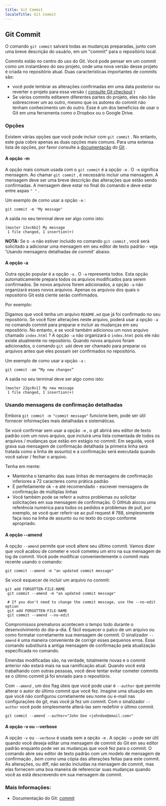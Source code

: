 ```yaml
---
title: Git Commit
localeTitle: Git Commit
---
```

## Git Commit

O comando `git commit` salvará todas as mudanças preparadas, junto com uma breve descrição do usuário, em um "commit" para o repositório local.

Commits estão no centro do uso do Git. Você pode pensar em um commit como um instantâneo do seu projeto, onde uma nova versão desse projeto é criada no repositório atual. Duas características importantes de commits são:

*   você pode lembrar as alterações confirmadas em uma data posterior ou reverter o projeto para essa versão ( [consulte Git checkout](https://guide.freecodecamp.org/git/git-checkout) )
*   Se vários commits editarem diferentes partes do projeto, eles não irão sobrescrever um ao outro, mesmo que os autores do commit não tenham conhecimento um do outro. Esse é um dos benefícios de usar o Git em uma ferramenta como o Dropbox ou o Google Drive.

### Opções

Existem várias opções que você pode incluir com `git commit` . No entanto, este guia cobre apenas as duas opções mais comuns. Para uma extensa lista de opções, por favor consulte a [documentação](https://git-scm.com/docs/git-commit) do [Git](https://git-scm.com/docs/git-commit) .

#### A opção -m

A opção mais comum usada com o `git commit` é a opção `-m` . O `-m` significa mensagem. Ao chamar `git commit` , é necessário incluir uma mensagem. A mensagem deve ser uma breve descrição das alterações que estão sendo confirmadas. A mensagem deve estar no final do comando e deve estar entre aspas `" "` .

Um exemplo de como usar a opção `-m` :

```shell
git commit -m "My message" 
```

A saída no seu terminal deve ser algo como isto:

```shell
[master 13vc6b2] My message 
 1 file changed, 1 insertion(+) 
```

**NOTA:** Se o `-m` não estiver incluído no comando `git commit` , você será solicitado a adicionar uma mensagem em seu editor de texto padrão - veja 'Usando mensagens detalhadas de commit' abaixo.

#### A opção -a

Outra opção popular é a opção `-a` . O `-a` representa todos. Esta opção automaticamente prepara todos os arquivos modificados para serem confirmados. Se novos arquivos forem adicionados, a opção `-a` não organizará esses novos arquivos. Apenas os arquivos dos quais o repositório Git está ciente serão confirmados.

Por exemplo:

Digamos que você tenha um arquivo `README.md` que já foi confirmado no seu repositório. Se você fizer alterações neste arquivo, poderá usar a opção `-a` no comando commit para preparar e incluir as mudanças em seu repositório. No entanto, e se você também adicionou um novo arquivo chamado `index.html` ? A opção `-a` não organizará o `index.html` pois ele não existe atualmente no repositório. Quando novos arquivos foram adicionados, o comando `git add` deve ser chamado para preparar os arquivos antes que eles possam ser confirmados no repositório.

Um exemplo de como usar a opção `-a` :

```shell
git commit -am “My new changes” 
```

A saída no seu terminal deve ser algo como isto:

```shell
[master 22gc8v1] My new message 
 1 file changed, 1 insertion(+) 
```

### Usando mensagens de confirmação detalhadas

Embora `git commit -m "commit message"` funcione bem, pode ser útil fornecer informações mais detalhadas e sistemáticas.

Se você confirmar sem usar a opção `-m` , o git abrirá seu editor de texto padrão com um novo arquivo, que incluirá uma lista comentada de todos os arquivos / mudanças que estão em estágio no commit. Em seguida, você grava sua mensagem de confirmação detalhada (a primeira linha será tratada como a linha de assunto) e a confirmação será executada quando você salvar / fechar o arquivo.

Tenha em mente:

*   Mantenha o tamanho das suas linhas de mensagens de confirmação inferiores a 72 caracteres como prática padrão
*   É perfeitamente ok - e até recomendado - escrever mensagens de confirmação de múltiplas linhas
*   Você também pode se referir a outros problemas ou solicitar solicitações em sua mensagem de confirmação. O GitHub alocou uma referência numérica para todos os pedidos e problemas de pull, por exemplo, se você quer referir-se ao pull request # 788, simplesmente faça isso na linha de assunto ou no texto do corpo conforme apropriado.

#### A opção --amend

A opção `--amend` permite que você altere seu último commit. Vamos dizer que você acabou de cometer e você cometeu um erro na sua mensagem de log de commit. Você pode modificar convenientemente o commit mais recente usando o comando:

```shell
git commit --amend -m "an updated commit message" 
```

Se você esquecer de incluir um arquivo no commit:

```shell
git add FORGOTTEN-FILE-NAME 
 git commit --amend -m "an updated commit message" 
 
 # If you don't need to change the commit message, use the --no-edit option 
 git add FORGOTTEN-FILE-NAME 
 git commit --amend --no-edit 
```

Compromissos prematuros acontecem o tempo todo durante o desenvolvimento do dia-a-dia. É fácil esquecer o palco de um arquivo ou como formatar corretamente sua mensagem de commit. O sinalizador `--amend` é uma maneira conveniente de corrigir esses pequenos erros. Esse comando substituirá a antiga mensagem de confirmação pela atualização especificada no comando.

Emendas modificadas são, na verdade, totalmente novas e o commit anterior não estará mais na sua ramificação atual. Quando você está trabalhando com outras pessoas, você deve tentar evitar cometer commits se o último commit já foi enviado para o repositório.

Com `--amend` , um dos flag úteis que você pode usar é `--author` que permite alterar o autor do último commit que você fez. Imagine uma situação em que você não configurou corretamente seu nome ou e-mail nas configurações do git, mas você já fez um commit. Com o sinalizador `--author` você pode simplesmente alterá-las sem redefinir o último commit.
```
git commit --amend --author="John Doe <johndoe@email.com>" 
```

#### A opção -v ou --verbose

A opção `-v` ou `--verbose` é usada sem a opção `-m` . A opção `-v` pode ser útil quando você deseja editar uma mensagem de commit do Git em seu editor padrão enquanto pode ver as mudanças que você fez para o commit. O comando abre seu editor de texto padrão com um modelo de mensagem de confirmação _, bem como_ uma cópia das alterações feitas para este commit. As alterações, ou diff, não serão incluídas na mensagem de commit, mas elas fornecem uma boa maneira de referenciar suas mudanças quando você as está descrevendo em sua mensagem de commit.

### Mais Informações:

*   Documentação do Git: [commit](https://git-scm.com/docs/git-commit)
